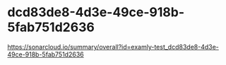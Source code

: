 # dcd83de8-4d3e-49ce-918b-5fab751d2636
https://sonarcloud.io/summary/overall?id=examly-test_dcd83de8-4d3e-49ce-918b-5fab751d2636

